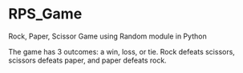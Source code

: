 # RPS_Game
Rock, Paper, Scissor Game using Random module in Python

The game has 3 outcomes: a win, loss, or tie. 
Rock defeats scissors, scissors defeats paper, and paper defeats rock.
